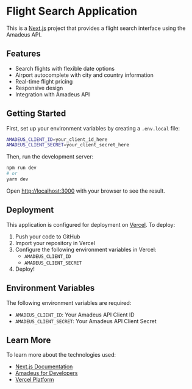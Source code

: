 # Flight Search Application

This is a [Next.js](https://nextjs.org) project that provides a flight search interface using the Amadeus API.

## Features

- Search flights with flexible date options
- Airport autocomplete with city and country information
- Real-time flight pricing
- Responsive design
- Integration with Amadeus API

## Getting Started

First, set up your environment variables by creating a `.env.local` file:

```bash
AMADEUS_CLIENT_ID=your_client_id_here
AMADEUS_CLIENT_SECRET=your_client_secret_here
```

Then, run the development server:

```bash
npm run dev
# or
yarn dev
```

Open [http://localhost:3000](http://localhost:3000) with your browser to see the result.

## Deployment

This application is configured for deployment on [Vercel](https://vercel.com). To deploy:

1. Push your code to GitHub
2. Import your repository in Vercel
3. Configure the following environment variables in Vercel:
   - `AMADEUS_CLIENT_ID`
   - `AMADEUS_CLIENT_SECRET`
4. Deploy!

## Environment Variables

The following environment variables are required:

- `AMADEUS_CLIENT_ID`: Your Amadeus API Client ID
- `AMADEUS_CLIENT_SECRET`: Your Amadeus API Client Secret

## Learn More

To learn more about the technologies used:

- [Next.js Documentation](https://nextjs.org/docs)
- [Amadeus for Developers](https://developers.amadeus.com/)
- [Vercel Platform](https://vercel.com)
